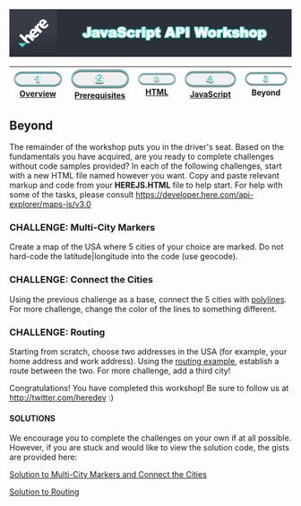 <img src="/images/here_workshop.png" width="890" />

| [![Overview](/images/01_off.png)<br>Overview](./README.md) | [![Prerequisites](/images/02_off.png)<br>Prerequisites](./02.md) | [![HTML](/images/03_off.png)<br>HTML](./03.md) | [![JavaScript](/images/04_off.png)<br>JavaScript](./04.md) | ![Beyond](/images/05.png)<br>Beyond
| :---: | :---: | :---: | :---: | :---: |

## Beyond

The remainder of the workshop puts you in the driver's seat. Based on the fundamentals you have acquired, are you ready to complete challenges without code samples provided? In each of the following challenges, start with a new HTML file named however you want. Copy and paste relevant markup and code from your **HEREJS.HTML** file to help start. For help with some of the tasks, please consult https://developer.here.com/api-explorer/maps-js/v3.0

### CHALLENGE: Multi-City Markers

Create a map of the USA where 5 cities of your choice are marked. Do not hard-code the latitude|longitude into the code (use geocode).

### CHALLENGE: Connect the Cities

Using the previous challenge as a base, connect the 5 cities with [polylines](https://developer.here.com/api-explorer/maps-js/v3.0/geoshapes/polyline-on-the-map). For more challenge, change the color of the lines to something different.

### CHALLENGE: Routing

Starting from scratch, choose two addresses in the USA (for example, your home address and work address). Using the [routing example](https://developer.here.com/api-explorer/maps-js/v3.0/servicesRouting/map-with-route-from-a-to-b), establish a route between the two. For more challenge, add a third city!


Congratulations! You have completed this workshop! Be sure to follow us at http://twitter.com/heredev :)


#### SOLUTIONS

We encourage you to complete the challenges on your own if at all possible. However, if you are stuck and would like to view the solution code, the gists are provided here:

[Solution to Multi-City Markers and Connect the Cities](https://gist.github.com/palermo4/09214b6d0ca5886c86d58c787fa06985)

[Solution to Routing](https://gist.github.com/palermo4/1152a8395d99e282a02187f34f228f7f)



